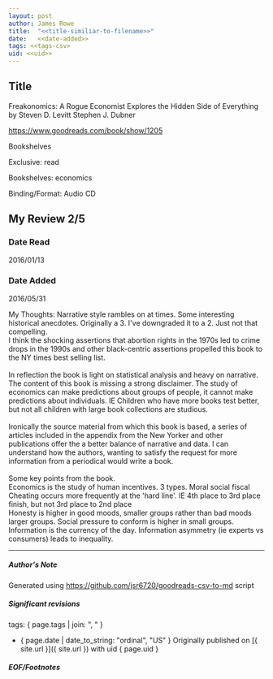 ```yaml
---
layout: post
author: James Rowe
title:  "<<title-similiar-to-filename>>"
date:   <<date-added>>
tags: <<tags-csv>
uid: <<uid>>
---
```


<!-- highly dependent on how you personally use jekyll templates, and how you want this to show up -->

## Title

Freakonomics: A Rogue Economist Explores the Hidden Side of Everything by Steven D. Levitt
Stephen J. Dubner 

https://www.goodreads.com/book/show/1205

Bookshelves

Exclusive: read

Bookshelves: economics

Binding/Format: Audio CD

## My Review 2/5

### Date Read
2016/01/13

### Date Added
2016/05/31

My Thoughts: Narrative style rambles on at times. Some interesting historical anecdotes. Originally a 3. I've downgraded it to a 2. Just not that compelling.<br/>I think the shocking assertions that abortion rights in the 1970s led to crime drops in the 1990s and other black-centric assertions propelled this book to the NY times best selling list.<br/><br/>In reflection the book is light on statistical analysis and heavy on narrative. The content of this book is missing a strong disclaimer. The study of economics can make predictions about groups of people, it cannot make predictions about individuals. IE Children who have more books test better, but not all children with large book collections are studious.<br/><br/>Ironically the source material from which this book is based, a series of articles included in the appendix from the New Yorker and other publications offer the a better balance of narrative and data. I can understand how the authors, wanting to satisfy the request for more information from a periodical would write a book.<br/><br/>Some key points from the book.<br/>Economics is the study of human incentives. 3 types. Moral social fiscal<br/>Cheating occurs more frequently at the 'hard line'. IE 4th place to 3rd place finish, but not 3rd place to 2nd place<br/>Honesty is higher in good moods, smaller groups rather than bad moods larger groups. Social pressure to conform is higher in small groups.<br/>Information is the currency of the day. Information asymmetry (ie experts vs consumers) leads to inequality.

---

##### Author's Note

Generated using https://github.com/jsr6720/goodreads-csv-to-md script

##### Significant revisions

tags: { page.tags | join: ", " } <!-- todo move this somewhere -->

- { page.date | date_to_string: "ordinal", "US" } Originally published on [{ site.url }]({ site.url }) with uid { page.uid }

##### EOF/Footnotes
